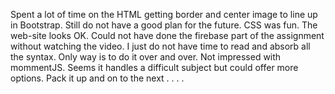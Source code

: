 Spent a lot of time on the HTML getting border and center image to line up in Bootstrap.  Still do not have a good plan for the future.  CSS was fun.  The web-site looks OK.  Could not have done the firebase part of the assignment without watching the video.  I just do not have time to read and absorb all the syntax.  Only way is to do it over and over.  Not impressed with mommentJS.  Seems it handles a difficult subject but could offer more options.  Pack it up and on to the next . . . .